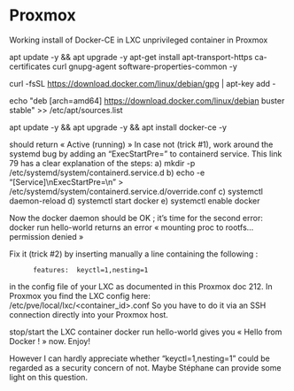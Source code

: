 # Proxmox

Working install of Docker-CE in LXC unprivileged container in Proxmox

apt update -y  && apt upgrade -y
apt-get install apt-transport-https ca-certificates curl gnupg-agent software-properties-common -y

curl -fsSL https://download.docker.com/linux/debian/gpg | apt-key add -

echo "deb [arch=amd64] https://download.docker.com/linux/debian buster stable" >> /etc/apt/sources.list
   
 apt update -y && apt upgrade -y && apt install docker-ce -y
 
 
 
should return « Active (running) »
In case not (trick #1), work around the systemd bug by adding an “ExecStartPre=” to containerd service.
This link 79 has a clear explanation of the steps:
a) mkdir -p /etc/systemd/system/containerd.service.d
b) echo -e “[Service]\nExecStartPre=\n” > /etc/systemd/system/containerd.service.d/override.conf
c) systemctl daemon-reload
d) systemctl start docker
e) systemctl enable docker

Now the docker daemon should be OK ; it’s time for the second error:
docker run hello-world returns an error « mounting proc to rootfs…permission denied »

Fix it (trick #2) by inserting manually a line containing the following :

          features:  keyctl=1,nesting=1
in the config file of your LXC as documented in this Proxmox doc 212.
In Proxmox you find the LXC config here: /etc/pve/local/lxc/<container_id>.conf
So you have to do it via an SSH connection directly into your Proxmox host.

stop/start the LXC container
docker run hello-world gives you « Hello from Docker ! » now.
Enjoy!

However I can hardly appreciate whether “keyctl=1,nesting=1” could be regarded as a security concern of not. Maybe Stéphane can provide some light on this question.

